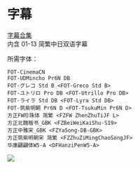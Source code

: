 # 字幕

[字幕合集](https://github.com/Nekomoekissaten-SUB/Nekomoekissaten-Storage/releases/download/subtitle_pkg/Koukyuu_no_Karasu_BD_JPCH.7z)  
内含 01-13 简繁中日双语字幕

所需字体：
```
FOT-CinemaCN
FOT-UDMincho Pr6N DB
FOT-グレコ Std B <FOT-Greco Std B>
FOT-ユトリロ Pro DB <FOT-Utrillo Pro DB>
FOT-ライラ Std DB <FOT-Lyra Std DB>
FOT-筑紫明朝 Pr6N D <FOT-TsukuMin Pr6N D>
方正FW珍珠体 简繁 <FZFW ZhenZhuTiJF L>
方正北魏楷书_GBK <FZBeiWeiKaiShu-S19>
方正中雅宋_GBK <FZYaSong-DB-GBK>
方正筑紫明朝宋 简繁 <FZZhuZiMingChaoSongJF>
华康翩翩体W5-A <DFHanziPenW5-A>
```

![](https://nekomoe.pages.dev/images/2022-10/kokyu.png)